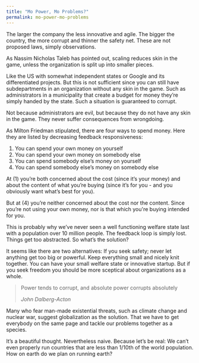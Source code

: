 ```yaml
---
title: "Mo Power, Mo Problems?"
permalink: mo-power-mo-problems
---
```


The larger the company the less innovative and agile. The bigger the country, the more corrupt and thinner the safety net. These are not proposed laws, simply observations.

As Nassim Nicholas Taleb has pointed out, scaling reduces skin in the game, unless the organization is split up into smaller pieces.

Like the US with somewhat independent states or Google and its differentiated projects. But this is not sufficient since you can still have subdepartments in an organization without any skin in the game. Such as administrators in a municipality that create a budget for money they’re simply handed by the state. Such a situation is guaranteed to corrupt.

Not because administrators are evil, but because they do not have any skin in the game. They never suffer consequences from wrongdoing.

As Milton Friedman stipulated, there are four ways to spend money. Here they are listed by decreasing feedback responsiveness:

1. You can spend your own money on yourself
2. You can spend your own money on somebody else
3. You can spend somebody else’s money on yourself
4. You can spend somebody else’s money on somebody else

At (1) you’re both concerned about the cost (since it’s your money) and about the content of what you’re buying (since it’s for you - and you obviously want what’s best for you).

But at (4) you’re neither concerned about the cost nor the content. Since you’re not using your own money, nor is that which you're buying intended for you.

This is probably why we’ve never seen a well functioning welfare state last with a population over 10 million people. The feedback loop is simply lost. Things get too abstracted. So what’s the solution?

It seems like there are two alternatives: If you seek safety; never let anything get too big or powerful. Keep everything small and nicely knit together. You can have your small welfare state or innovative startup. But if you seek freedom you should be more sceptical about organizations as a whole.

> Power tends to corrupt, and absolute power corrupts absolutely
> 
> <cite>John Dalberg-Acton</cite>

Many who fear man-made existential threats, such as climate change and nuclear war, suggest globalization as the solution. That we have to get everybody on the same page and tackle our problems together as a species.

It’s a beautiful thought. Nevertheless naive. Because let’s be real: We can’t even properly run countries that are less than 1/10th of the world population. How on earth do we plan on running earth?
